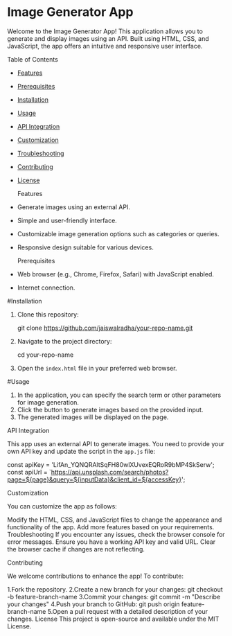 # Image Generator App

Welcome to the Image Generator App! This application allows you to generate and display images using an API. Built using HTML, CSS, and JavaScript, the app offers an intuitive and responsive user interface.

  Table of Contents

- [Features](#features)
- [Prerequisites](#prerequisites)
- [Installation](#installation)
- [Usage](#usage)
- [API Integration](#api-integration)
- [Customization](#customization)
- [Troubleshooting](#troubleshooting)
- [Contributing](#contributing)
- [License](#license)

  Features

- Generate images using an external API.
- Simple and user-friendly interface.
- Customizable image generation options such as categories or queries.
- Responsive design suitable for various devices.

  Prerequisites

- Web browser (e.g., Chrome, Firefox, Safari) with JavaScript enabled.
- Internet connection.

 #Installation

1. Clone this repository:
    
    git clone https://github.com/jaiswalradha/your-repo-name.git
    

2. Navigate to the project directory:
   
    cd your-repo-name
    

3. Open the `index.html` file in your preferred web browser.

 #Usage

1. In the application, you can specify the search term or other parameters for image generation.
2. Click the button to generate images based on the provided input.
3. The generated images will be displayed on the page.

 API Integration

This app uses an external API to generate images. You need to provide your own API key and update the script in the `app.js` file:

const apiKey = 'LifAn_YQNQRAltSqFH80wlXUvexEQRoR9bMP4SkSerw';
const apiUrl = `https://api.unsplash.com/search/photos?page=${page}&query=${inputData}&client_id=${accessKey}';


Customization

You can customize the app as follows:

Modify the HTML, CSS, and JavaScript files to change the appearance and functionality of the app.
Add more features based on your requirements.
Troubleshooting
If you encounter any issues, check the browser console for error messages.
Ensure you have a working API key and valid URL.
Clear the browser cache if changes are not reflecting.


Contributing

We welcome contributions to enhance the app! To contribute:

1.Fork the repository.
2.Create a new branch for your changes:
git checkout -b feature-branch-name
3.Commit your changes:
git commit -m "Describe your changes"
4.Push your branch to GitHub:
git push origin feature-branch-name
5.Open a pull request with a detailed description of your changes.
License
This project is open-source and available under the MIT License.
